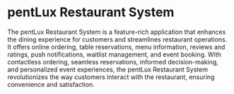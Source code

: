 # **pentLux Restaurant System**

The pentLux Restaurant System is a feature-rich application that enhances the dining experience for customers and streamlines restaurant operations. It offers online ordering, table reservations, menu information, reviews and ratings, push notifications, waitlist management, and event booking. With contactless ordering, seamless reservations, informed decision-making, and personalized event experiences, the pentLux Restaurant System revolutionizes the way customers interact with the restaurant, ensuring convenience and satisfaction.
